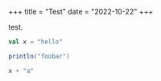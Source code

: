 +++
title = "Test"
date = "2022-10-22"
+++

test.

```scala mdoc
val x = "hello"

println("foobar")

x + "a"
```
